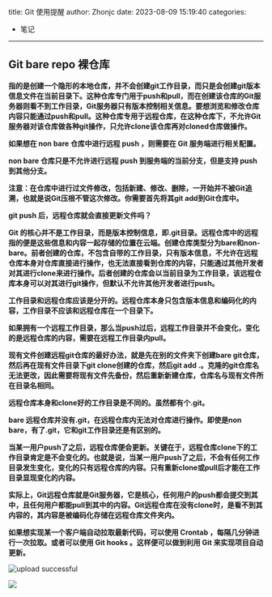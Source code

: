 title: Git 使用提醒
author: Zhonjc
date: 2023-08-09 15:19:40
categories:
- 笔记
---

## Git bare repo 裸仓库

**指的是创建一个隐形的本地仓库，并不会创建git工作目录，而只是会创建git版本信息文件在当前目录下。这种仓库专门用于push和pull，而在创建该仓库的Git服务器则看不到工作目录，Git服务器只有版本控制相关信息。要想浏览和修改仓库内容只能通过push和pull。这种仓库专用于远程仓库，在这种仓库下，不允许Git服务器对该仓库做各种git操作，只允许clone该仓库再对cloned仓库做操作。**


**如果想在 non bare 仓库中进行远程 push ，则需要在 Git 服务端进行相关配置。**

**non bare 仓库只是不允许进行远程 push 到服务端的当前分支，但是支持 push 到其他分支。**

  
****注意：在仓库中进行过文件修改，包括新建、修改、删除，一开始并不被Git追溯，也就是说Git压根不管这次修改。你需要首先将其git add到Git仓库中。****

  

**git push 后，远程仓库就会直接更新文件吗？**

  

**Git 的核心并不是工作目录，而是版本控制信息，即.git目录。远程仓库中的远程指的便是这些信息和内容一起存储的位置在云端。创建仓库类型分为bare和non-bare。前者创建的仓库，不包含自带的工作目录，只有版本信息，不允许在远程仓库本身对仓库直接进行操作，也无法直接看到仓库的内容，只能通过其他开发者对其进行clone来进行操作。后者创建的****仓库会以当前目录为工作目录****，该远程仓库本身可以对其进行git操作，但默认不允许其他开发者进行push。**

  

**工作目录和远程仓库应该是分开的。远程仓库本身只包含版本信息和编码化的内容，工作目录不应该和远程仓库在一个目录下。**

  

**如果拥有一个远程工作目录，那么当push过后，远程工作目录并不会变化，变化的是远程仓库的内容，需要在远程工作目录内pull。**

  

**现有文件创建远程git仓库的最好办法，就是先在别的文件夹下创建bare git仓库，然后再在现有文件目录下git clone创建的仓库，然后git add .。克隆的git仓库名无法更改，因此需要将现有文件先备份，然后重新新建仓库，仓库名与现有文件所在目录名相同。**

  

**远程仓库本身和clone好的工作目录是不同的。虽然都有个.git。**

  

**bare 远程仓库并没有.git，在远程仓库内无法对仓库进行操作。即使是non bare，有了.git，它和git工作目录还是有区别的。**

  

**当某一用户push了之后，远程仓库便会更新。关键在于，远程仓库clone下的工作目录肯定是不会变化的。也就是说，当某一用户push了之后，不会有任何工作目录发生变化，变化的只有远程仓库的内容。只有重新clone或pull后才能在工作目录显现变化的内容。**

  

**实际上，Git远程仓库就是Git服务器，它是核心，任何用户的push都会提交到其中，且任何用户都能pull到其中的内容。Git远程仓库在没有clone时，是看不到其内容的，其内容是被编码化存储在远程仓库文件夹内。**

**如果想实现某一个客户端自动拉取最新代码，可以使用 Crontab ，每隔几分钟进行一次拉取。或者可以使用 Git hooks 。这样便可以做到利用 Git 来实现项目自动更新。**

![upload successful](/images/截屏2.png)

![](/images/截屏2023-08-09%2016.16.26.png)
